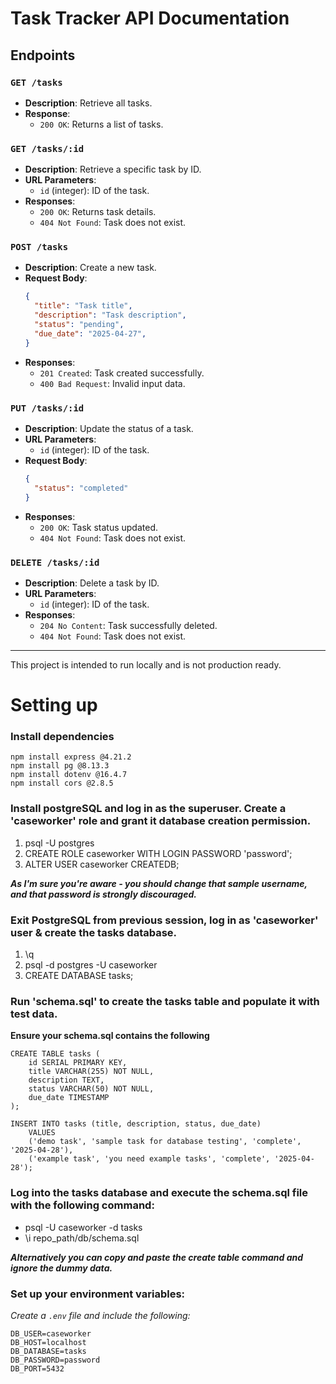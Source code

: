 # Task Tracker API Documentation

## Endpoints

### `GET /tasks`
- **Description**: Retrieve all tasks.
- **Response**:
  - `200 OK`: Returns a list of tasks.

### `GET /tasks/:id`
- **Description**: Retrieve a specific task by ID.
- **URL Parameters**:
  - `id` (integer): ID of the task.
- **Responses**:
  - `200 OK`: Returns task details.
  - `404 Not Found`: Task does not exist.

### `POST /tasks`
- **Description**: Create a new task.
- **Request Body**:
  ```json
  {
    "title": "Task title",
    "description": "Task description",
    "status": "pending",
    "due_date": "2025-04-27",
  }
  ```
- **Responses**:
  - `201 Created`: Task created successfully.
  - `400 Bad Request`: Invalid input data.

### `PUT /tasks/:id`
- **Description**: Update the status of a task.
- **URL Parameters**:
  - `id` (integer): ID of the task.
- **Request Body**:
  ```json
  {
    "status": "completed"
  }
  ```
- **Responses**:
  - `200 OK`: Task status updated.
  - `404 Not Found`: Task does not exist.

### `DELETE /tasks/:id`
- **Description**: Delete a task by ID.
- **URL Parameters**:
  - `id` (integer): ID of the task.
- **Responses**:
  - `204 No Content`: Task successfully deleted.
  - `404 Not Found`: Task does not exist.

---

This project is intended to run locally and is not production ready.

# Setting up

### Install dependencies

```
npm install express @4.21.2
npm install pg @8.13.3
npm install dotenv @16.4.7
npm install cors @2.8.5
```

### Install postgreSQL and log in as the superuser. Create a 'caseworker' role and grant it database creation permission.

1. psql -U postgres
1. CREATE ROLE caseworker WITH LOGIN PASSWORD 'password';
1. ALTER USER caseworker CREATEDB;

**_As I'm sure you're aware - you should change that sample username, and that password is strongly discouraged._**

### Exit PostgreSQL from previous session, log in as 'caseworker' user & create the tasks database.

1. \q
1. psql -d postgres -U caseworker
1. CREATE DATABASE tasks;

### Run 'schema.sql' to create the tasks table and populate it with test data.
**Ensure your schema.sql contains the following**

```
CREATE TABLE tasks (
    id SERIAL PRIMARY KEY,
    title VARCHAR(255) NOT NULL,
    description TEXT,
    status VARCHAR(50) NOT NULL,
    due_date TIMESTAMP
);

INSERT INTO tasks (title, description, status, due_date)
    VALUES
    ('demo task', 'sample task for database testing', 'complete', '2025-04-28'),
    ('example task', 'you need example tasks', 'complete', '2025-04-28');
```

### Log into the tasks database and execute the schema.sql file with the following command:
* psql -U caseworker -d tasks
* \i repo_path/db/schema.sql

**_Alternatively you can copy and paste the create table command and ignore the dummy data._**

### Set up your environment variables:
*Create a `.env` file and include the following:*

```
DB_USER=caseworker
DB_HOST=localhost
DB_DATABASE=tasks
DB_PASSWORD=password
DB_PORT=5432
```
